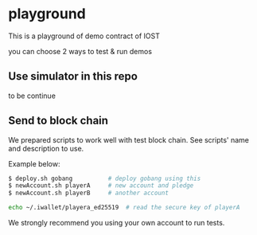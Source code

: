 # playground

This is a playground of demo contract of IOST

you can choose 2 ways to test & run demos

## Use simulator in this repo

to be continue

## Send to block chain

We prepared scripts to work well with test block chain. See scripts' name and description to use.

Example below:
``` bash
$ deploy.sh gobang          # deploy gobang using this
$ newAccount.sh playerA     # new account and pledge
$ newAccount.sh playerB     # another account

echo ~/.iwallet/playera_ed25519  # read the secure key of playerA
```

We strongly recommend you using your own account to run tests.